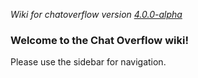 _Wiki for chatoverflow version [4.0.0-alpha](https://github.com/codeoverflow-org/chatoverflow/releases/tag/4.0.0-alpha)_

### Welcome to the Chat Overflow wiki!

Please use the sidebar for navigation.
